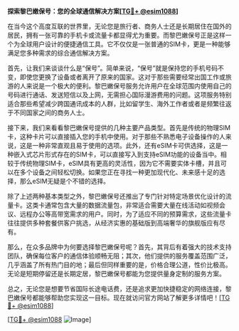 **探索黎巴嫩保号：您的全球通信解决方案[[TG💪+ @esim1088](https://t.me/s/esim1088)]**

在当今这个高度互联的世界里，无论您是旅行者、商务人士还是长期居住在国外的居民，拥有一张可靠的手机卡或流量卡都显得尤为重要。而黎巴嫩保号正是这样一个为全球用户设计的便捷通信工具。它不仅仅是一张普通的SIM卡，更是一种能够满足您多种需求的综合通信解决方案。

首先，让我们来谈谈什么是“保号”。简单来说，“保号”就是保持您的手机号码不变，即使您更换了设备或者离开了原来的国家。这对于那些需要经常出国工作或旅游的人来说是一个极大的便利。黎巴嫩保号服务允许用户在全球范围内使用自己的号码进行通话、发送短信以及上网，无需担心国际漫游费用的问题。这项服务特别适合那些希望减少跨国通讯成本的人群，比如留学生、海外工作者或者是频繁往返于不同国家之间的商务人士。

接下来，我们来看看黎巴嫩保号提供的几种主要产品类型。首先是传统的物理SIM卡，这种卡片可以直接插入您的手机中使用。对于那些不熟悉电子设备操作的人来说，这是一种非常直观且易于使用的选项。此外，还有eSIM卡可供选择，这是一种嵌入式芯片形式存在的SIM卡，可以直接写入到支持eSIM功能的设备当中。相较于传统物理SIM卡，eSIM具有更高的灵活性，因为它不需要实体卡槽，并且可以在多个设备之间轻松切换。如果您正在寻找一种更加现代化、未来感十足的选择，那么eSIM无疑是个不错的选择。

除了上述两种基本类型之外，黎巴嫩保号还推出了专门针对特定场景优化设计的流量卡。这类卡通常包含大量的数据流量包，非常适合需要大量在线活动如视频会议、远程办公等高带宽需求的用户。同时，为了适应不同的预算需求，这些流量卡往往提供多种套餐供客户挑选，从经济实惠的基础版到高端奢华的旗舰版应有尽有。

那么，在众多品牌中为何要选择黎巴嫩保号呢？首先，其背后有着强大的技术支持团队，确保每位客户的通信体验顺畅无阻；其次，他们提供的服务覆盖范围广泛，几乎涵盖了所有热门目的地；最后但同样重要的是，价格合理公道，性价比极高。无论是短期停留还是长期定居，黎巴嫩保号都能为您提供量身定制的服务方案。

总之，无论您是想要节省国际长途电话费，还是追求更加快捷稳定的网络连接，黎巴嫩保号都能够帮助您实现这一目标。现在就访问官方网站了解更多详情吧！[[TG💪+ @esim1088](https://t.me/s/esim1088)]

[[TG💪+ @esim1088](https://t.me/s/esim1088) ![Image](https://i.postimg.cc/4NQfJmqS/Snipaste-2025-05-13-00-14-12.png)]